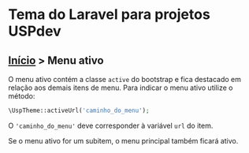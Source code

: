 # Tema do Laravel para projetos USPdev

## [Início](../README.md) > Menu ativo

O menu ativo contém a classe `active` do bootstrap e fica destacado em relação aos demais itens de menu. Para indicar o menu ativo utilize o método:

```php
\UspTheme::activeUrl('caminho_do_menu');
```

O `'caminho_do_menu'` deve corresponder à variável `url` do item.

Se o menu ativo for um subitem, o menu principal também ficará ativo.
